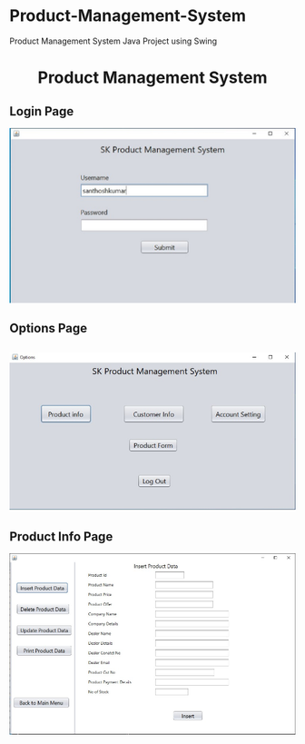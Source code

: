 # Product-Management-System
Product Management System Java Project using Swing
<h1 align="center">Product Management System</h1>
<h2>Login Page</h2>
<img src="https://github.com/Santhoshlesk/Product-Management-System/blob/794be5a7d87e24d49de297dc6ae318b71a84f2a1/OutPut/Login.jpg" alr="Login_Page">
<br>
<h2>Options Page<h2>
<img src="https://github.com/Santhoshlesk/Product-Management-System/blob/794be5a7d87e24d49de297dc6ae318b71a84f2a1/OutPut/Options.jpg" alt="Options_page">
<h2>Product Info Page</h2>
<img src="https://github.com/Santhoshlesk/Product-Management-System/blob/794be5a7d87e24d49de297dc6ae318b71a84f2a1/OutPut/Product_info.jpg" alt="Product_info_page">
